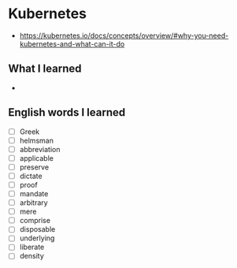 # Kubernetes
- https://kubernetes.io/docs/concepts/overview/#why-you-need-kubernetes-and-what-can-it-do

## What I learned
- 

## English words I learned
- [ ] Greek
- [ ] helmsman
- [ ] abbreviation
- [ ] applicable
- [ ] preserve
- [ ] dictate
- [ ] proof
- [ ] mandate
- [ ] arbitrary
- [ ] mere
- [ ] comprise
- [ ] disposable
- [ ] underlying
- [ ] liberate
- [ ] density
